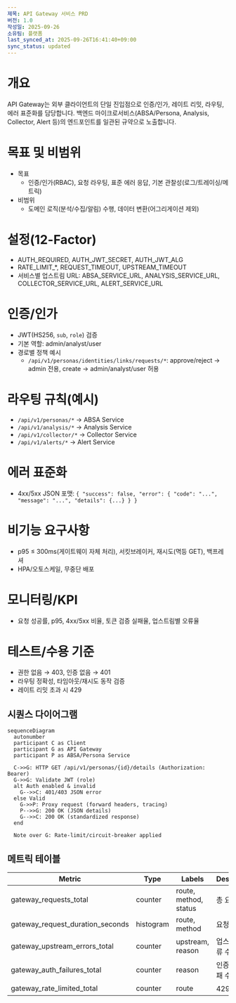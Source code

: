 ```yaml
---
제목: API Gateway 서비스 PRD
버전: 1.0
작성일: 2025-09-26
소유팀: 플랫폼
last_synced_at: 2025-09-26T16:41:40+09:00
sync_status: updated
---
```


# 개요
API Gateway는 외부 클라이언트의 단일 진입점으로 인증/인가, 레이트 리밋, 라우팅, 에러 표준화를 담당합니다. 백엔드 마이크로서비스(ABSA/Persona, Analysis, Collector, Alert 등)의 엔드포인트를 일관된 규약으로 노출합니다.

# 목표 및 비범위
- 목표
  - 인증/인가(RBAC), 요청 라우팅, 표준 에러 응답, 기본 관찰성(로그/트레이싱/메트릭)
- 비범위
  - 도메인 로직(분석/수집/알림) 수행, 데이터 변환(어그리게이션 제외)

# 설정(12-Factor)
- AUTH_REQUIRED, AUTH_JWT_SECRET, AUTH_JWT_ALG
- RATE_LIMIT_*, REQUEST_TIMEOUT, UPSTREAM_TIMEOUT
- 서비스별 업스트림 URL: ABSA_SERVICE_URL, ANALYSIS_SERVICE_URL, COLLECTOR_SERVICE_URL, ALERT_SERVICE_URL

# 인증/인가
- JWT(HS256, `sub`, `role`) 검증
- 기본 역할: admin/analyst/user
- 경로별 정책 예시
  - `/api/v1/personas/identities/links/requests/*`: approve/reject → admin 전용, create → admin/analyst/user 허용

# 라우팅 규칙(예시)
- `/api/v1/personas/*` → ABSA Service
- `/api/v1/analysis/*` → Analysis Service
- `/api/v1/collector/*` → Collector Service
- `/api/v1/alerts/*` → Alert Service

# 에러 표준화
- 4xx/5xx JSON 포맷: `{ "success": false, "error": { "code": "...", "message": "...", "details": {...} } }`

# 비기능 요구사항
- p95 ≤ 300ms(게이트웨이 자체 처리), 서킷브레이커, 재시도(멱등 GET), 백프레셔
- HPA/오토스케일, 무중단 배포

# 모니터링/KPI
- 요청 성공률, p95, 4xx/5xx 비율, 토큰 검증 실패율, 업스트림별 오류율

# 테스트/수용 기준
- 권한 없음 → 403, 인증 없음 → 401
- 라우팅 정확성, 타임아웃/재시도 동작 검증
- 레이트 리밋 초과 시 429

## 시퀀스 다이어그램

```mermaid
sequenceDiagram
  autonumber
  participant C as Client
  participant G as API Gateway
  participant P as ABSA/Persona Service

  C->>G: HTTP GET /api/v1/personas/{id}/details (Authorization: Bearer)
  G->>G: Validate JWT (role)
  alt Auth enabled & invalid
    G-->>C: 401/403 JSON error
  else Valid
    G->>P: Proxy request (forward headers, tracing)
    P-->>G: 200 OK (JSON details)
    G-->>C: 200 OK (standardized response)
  end

  Note over G: Rate-limit/circuit-breaker applied
```

## 메트릭 테이블

| Metric | Type | Labels | Description | SLO/Threshold |
|---|---|---|---|---|
| gateway_requests_total | counter | route, method, status | 총 요청 수 | n/a |
| gateway_request_duration_seconds | histogram | route, method | 요청 지연 | p95 ≤ 300ms |
| gateway_upstream_errors_total | counter | upstream, reason | 업스트림 오류 수 | 0.5% 이하 |
| gateway_auth_failures_total | counter | reason | 인증/인가 실패 수 | 추이 모니터 |
| gateway_rate_limited_total | counter | route | 429 발생 수 | 급증 경보 |
